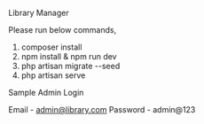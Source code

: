 Library Manager

Please run below commands,

1. composer install
2. npm install & npm run dev
3. php artisan migrate --seed
4. php artisan serve

Sample Admin Login

Email - admin@library.com
Password - admin@123
